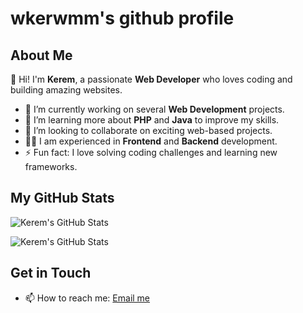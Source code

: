 # wkerwmm's github profile

## About Me

👋 Hi! I'm **Kerem**, a passionate **Web Developer** who loves coding and building amazing websites.

- 🔭 I’m currently working on several **Web Development** projects.
- 🌱 I’m learning more about **PHP** and **Java** to improve my skills.
- 👯 I’m looking to collaborate on exciting web-based projects.
- 🧑‍💻 I am experienced in **Frontend** and **Backend** development.
- ⚡ Fun fact: I love solving coding challenges and learning new frameworks.

## My GitHub Stats

![Kerem's GitHub Stats](https://github-readme-stats.vercel.app/api?username=wkerwmm&show_icons=true&theme=radical)

![Kerem's GitHub Stats](https://github-readme-stats.vercel.app/api/top-langs/?username=wkerwmm&layout=compact&langs_count=3&theme=radical&hide_title=true&hide_border=true)

## Get in Touch

- 📫 How to reach me: [Email me](mailto:aridogankerem40@gmail.com)

